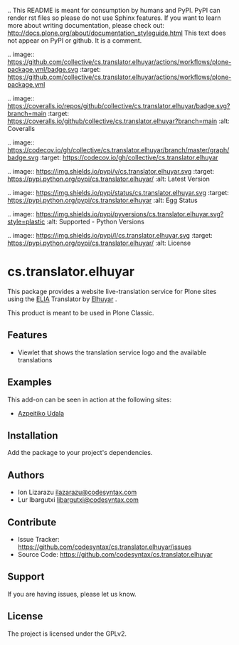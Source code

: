 .. This README is meant for consumption by humans and PyPI. PyPI can render rst files so please do not use Sphinx features.
   If you want to learn more about writing documentation, please check out: http://docs.plone.org/about/documentation_styleguide.html
   This text does not appear on PyPI or github. It is a comment.

.. image:: https://github.com/collective/cs.translator.elhuyar/actions/workflows/plone-package.yml/badge.svg
    :target: https://github.com/collective/cs.translator.elhuyar/actions/workflows/plone-package.yml

.. image:: https://coveralls.io/repos/github/collective/cs.translator.elhuyar/badge.svg?branch=main
    :target: https://coveralls.io/github/collective/cs.translator.elhuyar?branch=main
    :alt: Coveralls

.. image:: https://codecov.io/gh/collective/cs.translator.elhuyar/branch/master/graph/badge.svg
    :target: https://codecov.io/gh/collective/cs.translator.elhuyar

.. image:: https://img.shields.io/pypi/v/cs.translator.elhuyar.svg
    :target: https://pypi.python.org/pypi/cs.translator.elhuyar/
    :alt: Latest Version

.. image:: https://img.shields.io/pypi/status/cs.translator.elhuyar.svg
    :target: https://pypi.python.org/pypi/cs.translator.elhuyar
    :alt: Egg Status

.. image:: https://img.shields.io/pypi/pyversions/cs.translator.elhuyar.svg?style=plastic   :alt: Supported - Python Versions

.. image:: https://img.shields.io/pypi/l/cs.translator.elhuyar.svg
    :target: https://pypi.python.org/pypi/cs.translator.elhuyar/
    :alt: License


# cs.translator.elhuyar


This package provides a website live-translation service for Plone sites using the [ELIA](https://elia.eus) Translator by [Elhuyar](https://www.elhuyar.eus) .

This product is meant to be used in Plone Classic.

## Features

- Viewlet that shows the translation service logo and the available translations


## Examples


This add-on can be seen in action at the following sites:
- [Azpeitiko Udala](https://www.azpeitia.eus)



## Installation


Add the package to your project's dependencies.


## Authors


- Ion Lizarazu <ilazarazu@codesyntax.com>
- Lur Ibargutxi <libargutxi@codesyntax.com>


## Contribute

- Issue Tracker: https://github.com/codesyntax/cs.translator.elhuyar/issues
- Source Code: https://github.com/codesyntax/cs.translator.elhuyar


## Support


If you are having issues, please let us know.


## License


The project is licensed under the GPLv2.

